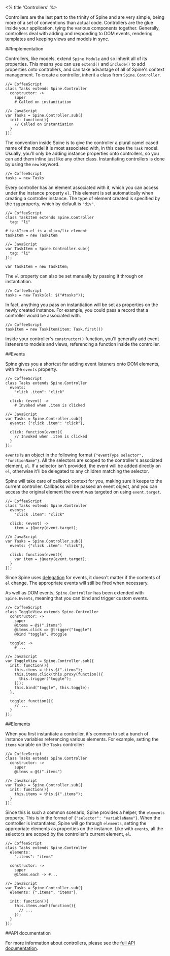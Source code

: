 <% title 'Controllers' %>

Controllers are the last part to the trinity of Spine and are very simple, being more of a set of conventions than actual code. Controllers are the glue inside your application, tying the various components together. Generally, controllers deal with adding and responding to DOM events, rendering templates and keeping views and models in sync.

##Implementation

Controllers, like models, extend `Spine.Module` and so inherit all of its properties. This means you can use `extend()` and `include()` to add properties onto controllers, and can take advantage of all of Spine's context management. To create a controller, inherit a class from `Spine.Controller`.
    
    //= CoffeeScript
    class Tasks extends Spine.Controller
      constructor: ->
        super
        # Called on instantiation
        
    //= JavaScript
    var Tasks = Spine.Controller.sub({
      init: function(){
        // Called on instantiation
      }
    });

The convention inside Spine is to give the controller a plural camel cased name of the model it is most associated with, in this case the `Task` model. Usually, you'll only be adding instance properties onto controllers, so you can add them inline just like any other class. Instantiating controllers is done by using the `new` keyword.
  
    //= CoffeeScript
    tasks = new Tasks
    
Every controller has an element associated with it, which you can access under the instance property `el`. This element is set automatically when creating a controller instance. The type of element created is specified by the `tag` property, which by default is `"div"`.

    //= CoffeeScript
    class TaskItem extends Spine.Controller
      tag: "li"
      
    # taskItem.el is a <li></li> element
    taskItem = new TaskItem 
    
    //= JavaScript
    var TaskItem = Spine.Controller.sub({
      tag: "li"
    });
    
    var taskItem = new TaskItem;

The `el` property can also be set manually by passing it through on instantiation.
    
    //= CoffeeScript
    tasks = new Tasks(el: $("#tasks"));

In fact, anything you pass on instantiation will be set as properties on the newly created instance. For example, you could pass a record that a controller would be associated with.

    //= CoffeeScript
    taskItem = new TaskItem(item: Task.first())

Inside your controller's `constructor()` function, you'll generally add event listeners to models and views, referencing a function inside the controller. 

##Events

Spine gives you a shortcut for adding event listeners onto DOM elements, with the `events` property. 

    //= CoffeeScript
    class Tasks extends Spine.Controller
      events: 
        "click .item": "click"
      
      click: (event) ->
        # Invoked when .item is clicked
        
    //= JavaScript
    var Tasks = Spine.Controller.sub({
      events: {"click .item": "click"},
      
      click: function(event){
        // Invoked when .item is clicked
      }
    });
    
`events` is an object in the following format `{"eventType selector", "functionName"}`. All the selectors are scoped to the controller's associated element, `el`. If a selector isn't provided, the event will be added directly on `el`, otherwise it'll be delegated to any children matching the selector. 

Spine will take care of callback context for you, making sure it keeps to the current controller. Callbacks will be passed an event object, and you can access the original element the event was targeted on using `event.target`.

    //= CoffeeScript
    class Tasks extends Spine.Controller
      events: 
        "click .item": "click"
  
      click: (event) ->
        item = jQuery(event.target);
        
    //= JavaScript
    var Tasks = Spine.Controller.sub({
      events: {"click .item": "click"},

      click: function(event){
        var item = jQuery(event.target);
      }
    });

Since Spine uses [delegation](http://api.jquery.com/delegate) for events, it doesn't matter if the contents of `el` change. The appropriate events will still be fired when necessary. 

As well as DOM events, `Spine.Controller` has been extended with `Spine.Events`, meaning that you can bind and trigger custom events. 

    //= CoffeeScript
    class ToggleView extends Spine.Controller
      constructor: ->
        super
        @items = @$(".items")
        @items.click => @trigger("toggle")
        @bind "toggle", @toggle
        
      toggle: ->
        # ...
    
    //= JavaScript
    var ToggleView = Spine.Controller.sub({
      init: function(){
        this.items = this.$(".items");
        this.items.click(this.proxy(function(){
          this.trigger("toggle");
        }));
        this.bind("toggle", this.toggle);
      },
      
      toggle: function(){
        // ...
      }
    });

##Elements

When you first instantiate a controller, it's common to set a bunch of instance variables referencing various elements. For example, setting the `items` variable on the `Tasks` controller:

    //= CoffeeScript
    class Tasks extends Spine.Controller
      constructor: ->
        super
        @items = @$(".items")
        
    //= JavaScript
    var Tasks = Spine.Controller.sub({
      init: function(){
        this.items = this.$(".items");
      }
    });
    
Since this is such a common scenario, Spine provides a helper, the `elements` property. This is in the format of `{"selector": "variableName"}`. When the controller is instantiated, Spine will go through `elements`, setting the appropriate elements as properties on the instance. Like with `events`, all the selectors are scoped by the controller's current element, `el`.

    //= CoffeeScript
    class Tasks extends Spine.Controller
      elements:
        ".items": "items"
      
      constructor: ->
        super
        @items.each -> #...
        
    //= JavaScript
    var Tasks = Spine.Controller.sub({
      elements: {".items", "items"},
      
      init: function(){
        this.items.each(function(){
          // ...
        });
      }
    });

##API documentation

For more information about controllers, please see the [full API documentation](<%= api_path("controllers") %>).